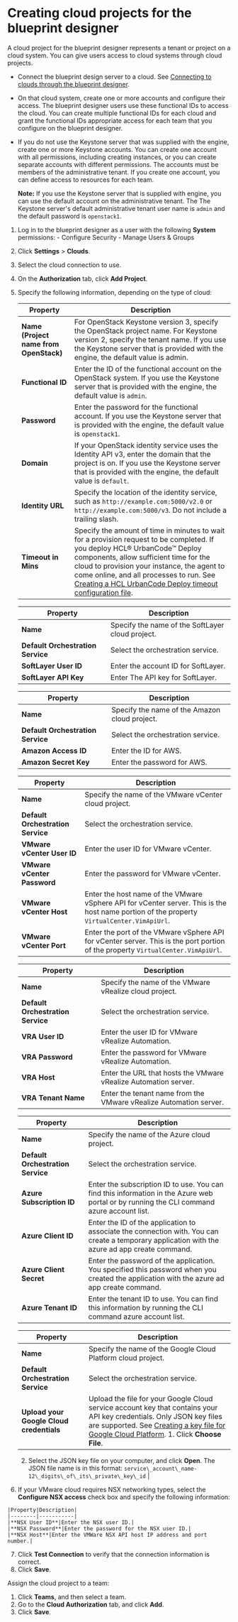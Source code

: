 # Creating cloud projects for the blueprint designer

A cloud project for the blueprint designer represents a tenant or project on a cloud system. You can give users access to cloud systems through cloud projects.

-   Connect the blueprint design server to a cloud. See [Connecting to clouds through the blueprint designer](../../com.edt.doc/topics/security_cloud_connection.md).
-   On that cloud system, create one or more accounts and configure their access. The blueprint designer users use these functional IDs to access the cloud. You can create multiple functional IDs for each cloud and grant the functional IDs appropriate access for each team that you configure on the blueprint designer.
-   If you do not use the Keystone server that was supplied with the engine, create one or more Keystone accounts. You can create one account with all permissions, including creating instances, or you can create separate accounts with different permissions. The accounts must be members of the administrative tenant. If you create one account, you can define access to resources for each team.

    **Note:** If you use the Keystone server that is supplied with engine, you can use the default account on the administrative tenant. The The Keystone server's default administrative tenant user name is `admin` and the default password is `openstack1`.


1.   Log in to the blueprint designer as a user with the following **System** permissions: 
    -   Configure Security
    -   Manage Users & Groups
2.  Click **Settings** \> **Clouds**.
3.  Select the cloud connection to use.
4.  On the **Authorization** tab, click **Add Project**.
5.  Specify the following information, depending on the type of cloud: 

    |Property|Description|
    |--------|-----------|
    |**Name \(Project name from OpenStack\)**|For OpenStack Keystone version 3, specify the OpenStack project name. For Keystone version 2, specify the tenant name. If you use the Keystone server that is provided with the engine, the default value is admin.|
    |**Functional ID**|Enter the ID of the functional account on the OpenStack system. If you use the Keystone server that is provided with the engine, the default value is `admin`.|
    |**Password**|Enter the password for the functional account. If you use the Keystone server that is provided with the engine, the default value is `openstack1`.|
    |**Domain**|If your OpenStack identity service uses the Identity API v3, enter the domain that the project is on. If you use the Keystone server that is provided with the engine, the default value is `default`.|
    |**Identity URL**|Specify the location of the identity service, such as `http://example.com:5000/v2.0` or `http://example.com:5000/v3`. Do not include a trailing slash.|
    |**Timeout in Mins**|Specify the amount of time in minutes to wait for a provision request to be completed. If you deploy HCL® UrbanCode™ Deploy components, allow sufficient time for the cloud to provision your instance, the agent to come online, and all processes to run. See [Creating a HCL UrbanCode Deploy timeout configuration file](../../com.edt.doc/topics/timeout_config.md#).|

    |Property|Description|
    |--------|-----------|
    |**Name**|Specify the name of the SoftLayer cloud project.|
    |**Default Orchestration Service**|Select the orchestration service.|
    |**SoftLayer User ID**|Enter the account ID for SoftLayer.|
    |**SoftLayer API Key**|Enter The API key for SoftLayer.|

    |Property|Description|
    |--------|-----------|
    |**Name**|Specify the name of the Amazon cloud project.|
    |**Default Orchestration Service**|Select the orchestration service.|
    |**Amazon Access ID**|Enter the ID for AWS.|
    |**Amazon Secret Key**|Enter the password for AWS.|

    |Property|Description|
    |--------|-----------|
    |**Name**|Specify the name of the VMware vCenter cloud project.|
    |**Default Orchestration Service**|Select the orchestration service.|
    |**VMware vCenter User ID**|Enter the user ID for VMware vCenter.|
    |**VMware vCenter Password**|Enter the password for VMware vCenter.|
    |**VMware vCenter Host**|Enter the host name of the VMware vSphere API for vCenter server. This is the host name portion of the property `VirtualCenter.VimApiUrl`.|
    |**VMware vCenter Port**|Enter the port of the VMware vSphere API for vCenter server. This is the port portion of the property `VirtualCenter.VimApiUrl`.|

    |Property|Description|
    |--------|-----------|
    |**Name**|Specify the name of the VMware vRealize cloud project.|
    |**Default Orchestration Service**|Select the orchestration service.|
    |**VRA User ID**|Enter the user ID for VMware vRealize Automation.|
    |**VRA Password**|Enter the password for VMware vRealize Automation.|
    |**VRA Host**|Enter the URL that hosts the VMware vRealize Automation server.|
    |**VRA Tenant Name**|Enter the tenant name from the VMware vRealize Automation server.|

    |Property|Description|
    |--------|-----------|
    |**Name**|Specify the name of the Azure cloud project.|
    |**Default Orchestration Service**|Select the orchestration service.|
    |**Azure Subscription ID**|Enter the subscription ID to use. You can find this information in the Azure web portal or by running the CLI command azure account list.|
    |**Azure Client ID**|Enter the ID of the application to associate the connection with. You can create a temporary application with the azure ad app create command.|
    |**Azure Client Secret**|Enter the password of the application. You specified this password when you created the application with the azure ad app create command.|
    |**Azure Tenant ID**|Enter the tenant ID to use. You can find this information by running the CLI command azure account list.|

    |Property|Description|
    |--------|-----------|
    |**Name**|Specify the name of the Google Cloud Platform cloud project.|
    |**Default Orchestration Service**|Select the orchestration service.|
    |**Upload your Google Cloud credentials**|Upload the file for your Google Cloud service account key that contains your API key credentials. Only JSON key files are supported. See [Creating a key file for Google Cloud Platform](../../com.edt.doc/topics/cloud_connect_google_cloud_keyfile.md#).    1.  Click **Choose File**.
    2.  Select the JSON key file on your computer, and click **Open**. The JSON file name is in this format: `service\_account\_name-12\_digits\_of\_its\_private\_key\_id`
|

6.   If your VMware cloud requires NSX networking types, select the **Configure NSX access** check box and specify the following information: 

    |Property|Description|
    |--------|-----------|
    |**NSX User ID**|Enter the NSX user ID.|
    |**NSX Password**|Enter the password for the NSX user ID.|
    |**NSX Host**|Enter the VMWare NSX API host IP address and port number.|

7.  Click **Test Connection** to verify that the connection information is correct.
8.  Click **Save**.

Assign the cloud project to a team:

1.  Click **Teams**, and then select a team.
2.  Go to the **Cloud Authorization** tab, and click **Add**.
3.  Click **Save**.

